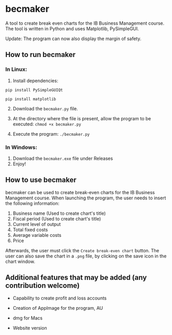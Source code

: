 # becmaker
A tool to create break even charts for the IB Business Management course. The tool is written in Python and uses Matplotlib, PySimpleGUI.

Update: The program can now also display the margin of safety.

## How to run becmaker
### In Linux:

1. Install dependencies:

`pip install PySimpleGUIQt`

`pip install matplotlib`

2. Download the `becmaker.py` file.

3. At the directory where the file is present, allow the program to be executed: `chmod +x becmaker.py`

4. Execute the program: `./becmaker.py`

### In Windows:

1. Download the `becmaker.exe` file under Releases
2. Enjoy!

## How to use becmaker

becmaker can be used to create break-even charts for the IB Business Management course. When launching the program, the user needs to insert the following information:
1. Business name (Used to create chart's title)
2. Fiscal period (Used to create chart's title)
3. Current level of output
4. Total fixed costs
5. Average variable costs
6. Price

Afterwards, the user must click the `Create break-even chart` button. The user can also save the chart in a `.png` file, by clicking on the save icon in the chart window.

## Additional features that may be added (any contribution welcome)

- Capability to create profit and loss accounts

- Creation of AppImage for the program, AU

- dmg for Macs

- Website version
